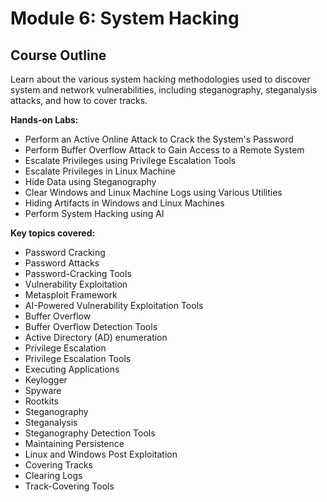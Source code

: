 # Module 6: System Hacking

## Course Outline

Learn about the various system hacking methodologies used to discover system and network vulnerabilities, including steganography, steganalysis attacks, and how to cover tracks.

**Hands-on Labs:**

- Perform an Active Online Attack to Crack the System's Password
- Perform Buffer Overflow Attack to Gain Access to a Remote System
- Escalate Privileges using Privilege Escalation Tools
- Escalate Privileges in Linux Machine
- Hide Data using Steganography
- Clear Windows and Linux Machine Logs using Various Utilities
- Hiding Artifacts in Windows and Linux Machines
- Perform System Hacking using AI

**Key topics covered:**

- Password Cracking
- Password Attacks
- Password-Cracking Tools
- Vulnerability Exploitation
- Metasploit Framework
- AI-Powered Vulnerability Exploitation Tools
- Buffer Overflow
- Buffer Overflow Detection Tools
- Active Directory (AD) enumeration
- Privilege Escalation
- Privilege Escalation Tools
- Executing Applications
- Keylogger
- Spyware
- Rootkits
- Steganography
- Steganalysis
- Steganography Detection Tools
- Maintaining Persistence
- Linux and Windows Post Exploitation
- Covering Tracks
- Clearing Logs
- Track-Covering Tools
